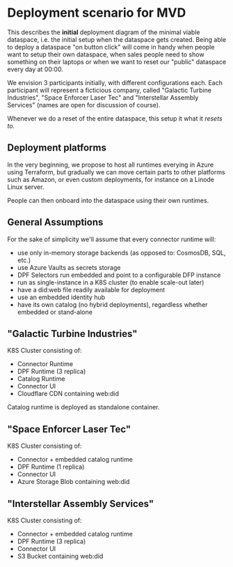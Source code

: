 # Deployment scenario for MVD

This describes the **initial** deployment diagram of the minimal viable dataspace, i.e. the initial setup when the dataspace gets created. Being able to deploy a dataspace "on button click" will come in handy when people want to setup their own dataspace, when sales people need to show something on their laptops
or when we want to reset our "public" dataspace every day at 00:00.

We envision 3 participants initially, with different configurations each. Each participant will represent a ficticious company, called "Galactic Turbine Industries", "Space Enforcer Laser Tec" and "Interstellar Assembly Services" 
(names are open for discussion of course).

Whenever we do a reset of the entire dataspace, this setup it what it _resets to_.

## Deployment platforms

In the very beginning, we propose to host all runtimes everying in Azure using Terraform, but gradually we can move certain parts to other platforms such as Amazon, or even custom 
deployments, for instance on a Linode Linux server.

People can then onboard into the dataspace using their own runtimes.

## General Assumptions

For the sake of simplicity we'll assume that every connector runtime will:
- use only in-memory storage backends (as opposed to: CosmosDB, SQL, etc.)
- use Azure Vaults as secrets storage
- DPF Selectors run embedded and point to a configurable DFP instance
- run as single-instance in a K8S cluster (to enable scale-out later)
- have a did:web file readily available for deployment
- use an embedded identity hub
- have its own catalog (no hybrid deployments), regardless whether embedded or stand-alone

## "Galactic Turbine Industries"

K8S Cluster consisting of:
- Connector Runtime
- DPF Runtime (3 replica)
- Catalog Runtime
- Connector UI
- Cloudflare CDN containing web:did

Catalog runtime is deployed as standalone container.

## "Space Enforcer Laser Tec"
K8S Cluster consisting of:
- Connector + embedded catalog runtime
- DPF Runtime (1 replica)
- Connector UI
- Azure Storage Blob containing web:did

## "Interstellar Assembly Services"
K8S Cluster consisting of:
- Connector + embedded catalog runtime
- DPF Runtime (3 replica)
- Connector UI
- S3 Bucket containing web:did